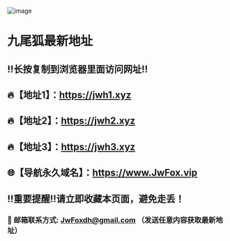 ![image](https://cdn.jsdelivr.net/gh/jwfoxdh/dizhi/logo-s.png)
# 九尾狐最新地址
## ‼️长按复制到浏览器里面访问网址‼️
## 🔥【地址1】：https://jwh1.xyz
## 🔥【地址2】：https://jwh2.xyz
## 🔥【地址3】：https://jwh3.xyz


## 🌐【导航永久域名】：https://www.JwFox.vip
## ‼️重要提醒‼️请立即收藏本页面，避免走丢！
### 📧 邮箱联系方式: JwFoxdh@gmail.com （发送任意内容获取最新地址）
